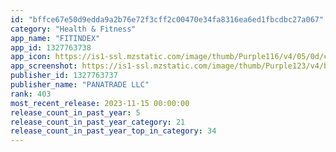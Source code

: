 ```yaml
---
id: "bffce67e50d9edda9a2b76e72f3cff2c00470e34fa8316ea6ed1fbcdbc27a067"
category: "Health & Fitness"
app_name: "FITINDEX"
app_id: 1327763738
app_icon: https://is1-ssl.mzstatic.com/image/thumb/Purple116/v4/05/0d/c7/050dc754-b3bf-69c3-024b-83a47862136f/FITINDEX-1x_U007emarketing-0-10-0-0-85-220.png/1024x1024bb.png
app_screenshot: https://is1-ssl.mzstatic.com/image/thumb/Purple123/v4/b6/55/cf/b655cf8c-2db1-0839-48cd-69fd48ad1055/pr_source.png/1242x2688bb.png
publisher_id: 1327763737
publisher_name: "PANATRADE LLC"
rank: 403
most_recent_release: 2023-11-15 00:00:00
release_count_in_past_year: 5
release_count_in_past_year_category: 21
release_count_in_past_year_top_in_category: 34
---
```


